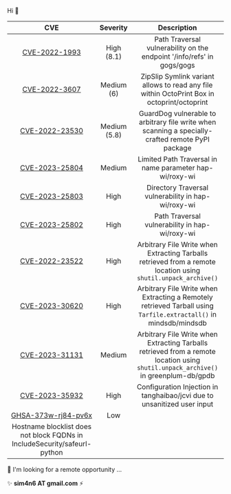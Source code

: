 Hi 👋

| CVE 	| Severity 	| Description 	|
|:---:	|:--------:	|:-----------:	|
|   [CVE-2022-1993](https://github.com/advisories/GHSA-6vcc-v9vw-g2x5)   	|      High (8.1)      	|        Path Traversal vulnerability on the endpoint '/info/refs' in gogs/gogs       	|
|   [CVE-2022-3607](https://huntr.dev/bounties/2d1db3c9-93e8-4902-a55b-5ea53c22aa11/)   	|      Medium (6)      	|      ZipSlip Symlink variant allows to read any file within OctoPrint Box in octoprint/octoprint         	|
|  [CVE-2022-23530](https://github.com/advisories/GHSA-78m5-jpmf-ch7v)   	|      Medium (5.8)    	|      GuardDog vulnerable to arbitrary file write when scanning a specially-crafted remote PyPI package       	|    
|  [CVE-2023-25804](https://github.com/hap-wi/roxy-wi/security/advisories/GHSA-69j6-crq8-rrhv)   	|     Medium     	|     Limited Path Traversal in name parameter hap-wi/roxy-wi        	|
|  [CVE-2023-25803](https://github.com/hap-wi/roxy-wi/security/advisories/GHSA-cv9w-j9gh-5j3w)   	|    High    	|        Directory Traversal vulnerability in hap-wi/roxy-wi       	|
|  [CVE-2023-25802](https://github.com/hap-wi/roxy-wi/security/advisories/GHSA-qcmp-q5h3-784m)   	|     High     	|      Path Traversal vulnerability in hap-wi/roxy-wi         	|
|   [CVE-2022-23522](https://github.com/mindsdb/mindsdb/security/advisories/GHSA-7x45-phmr-9wqp)  	|    High      	|        Arbitrary File Write when Extracting Tarballs retrieved from a remote location using `shutil.unpack_archive()`       	|
|   [CVE-2023-30620](https://github.com/mindsdb/mindsdb/security/advisories/GHSA-2g5w-29q9-w6hx)  	|    High      	|         Arbitrary File Write when Extracting a Remotely retrieved Tarball using `Tarfile.extractall()` in mindsdb/mindsdb        	|
|   [CVE-2023-31131](https://github.com/greenplum-db/gpdb/security/advisories/GHSA-hgm9-2q42-c7f3)  	|    Medium      	|     Arbitrary File Write when Extracting Tarballs retrieved from a remote location using `shutil.unpack_archive()` in greenplum-db/gpdb        	|
|   [CVE-2023-35932](https://github.com/tanghaibao/jcvi/security/advisories/GHSA-x49m-3cw7-gq5q)  	|    High      	|    Configuration Injection in tanghaibao/jcvi due to unsanitized user input     	|
|   [GHSA-373w-rj84-pv6x](ttps://github.com/IncludeSecurity/safeurl-python/security/advisories/GHSA-373w-rj84-pv6x)  	|    Low      	|    
Hostname blocklist does not block FQDNs in IncludeSecurity/safeurl-python 	|



 💬 I'm looking for a remote opportunity ...
 
 ✨ **sim4n6 AT gmail.com** ⚡
 
 
